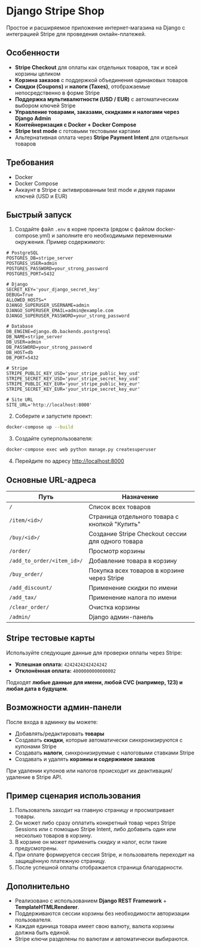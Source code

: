 
# Django Stripe Shop

Простое и расширяемое приложение интернет-магазина на Django с интеграцией Stripe для проведения онлайн-платежей.

## Особенности

- **Stripe Checkout** для оплаты как отдельных товаров, так и всей корзины целиком
- **Корзина заказов** с поддержкой объединения одинаковых товаров
- **Скидки (Coupons)** и **налоги (Taxes)**, отображаемые непосредственно в форме Stripe
- **Поддержка мультивалютности (USD / EUR)** с автоматическим выбором ключей Stripe
- **Управление товарами, заказами, скидками и налогами через Django Admin**
- **Контейнеризация с Docker + Docker Compose**
- **Stripe test mode** с готовыми тестовыми картами
- Альтернативная оплата через **Stripe Payment Intent** для отдельных товаров

## Требования

- Docker
- Docker Compose
- Аккаунт в Stripe с активированным test mode и двумя парами ключей (USD и EUR)

## Быстрый запуск

1. Создайте файл `.env` в корне проекта (рядом с файлом docker-compose.yml) и заполните его необходимыми переменными окружения. Пример содержимого:

```env
# PostgreSQL
POSTGRES_DB=stripe_server
POSTGRES_USER=admin
POSTGRES_PASSWORD=your_strong_password
POSTGRES_PORT=5432

# Django
SECRET_KEY='your_django_secret_key'
DEBUG=True
ALLOWED_HOSTS=*
DJANGO_SUPERUSER_USERNAME=admin
DJANGO_SUPERUSER_EMAIL=admin@example.com
DJANGO_SUPERUSER_PASSWORD=your_strong_password

# Database
DB_ENGINE=django.db.backends.postgresql
DB_NAME=stripe_server
DB_USER=admin
DB_PASSWORD=your_strong_password
DB_HOST=db
DB_PORT=5432

# Stripe
STRIPE_PUBLIC_KEY_USD='your_stripe_public_key_usd'
STRIPE_SECRET_KEY_USD='your_stripe_secret_key_usd'
STRIPE_PUBLIC_KEY_EUR='your_stripe_public_key_eur'
STRIPE_SECRET_KEY_EUR='your_stripe_secret_key_eur'

# Site URL
SITE_URL='http://localhost:8000'
````

2. Соберите и запустите проект:

```bash
docker-compose up --build
```

3. Создайте суперпользователя:

```bash
docker-compose exec web python manage.py createsuperuser
```

4. Перейдите по адресу [http://localhost:8000](http://localhost:8000)

## Основные URL-адреса

| Путь                       | Назначение                                        |
| -------------------------- | ------------------------------------------------- |
| `/`                        | Список всех товаров                               |
| `/item/<id>/`              | Страница отдельного товара с кнопкой "Купить"     |
| `/buy/<id>/`               | Создание Stripe Checkout сессии для одного товара |
| `/order/`                  | Просмотр корзины                                  |
| `/add_to_order/<item_id>/` | Добавление товара в корзину                       |
| `/buy_order/`              | Покупка всех товаров в корзине через Stripe       |
| `/add_discount/`           | Применение скидки по имени                        |
| `/add_tax/`                | Применение налога по имени                        |
| `/clear_order/`            | Очистка корзины                                   |
| `/admin/`                  | Django админ-панель                               |

## Stripe тестовые карты

Используйте следующие данные для проверки оплаты через Stripe:

*  **Успешная оплата:** `4242424242424242`
*  **Отклонённая оплата:** `4000000000000002`

Подходят **любые данные для имени, любой CVC (например, 123) и любая дата в будущем**.

## Возможности админ-панели

После входа в админку вы можете:

* Добавлять/редактировать **товары**
* Создавать **скидки**, которые автоматически синхронизируются с купонами Stripe
* Создавать **налоги**, синхронизируемые с налоговыми ставками Stripe
* Создавать и удалять **корзины и содержимое заказов**

При удалении купонов или налогов происходит их деактивация/удаление в Stripe API.

## Пример сценария использования

1. Пользователь заходит на главную страницу и просматривает товары.
2. Он может либо сразу оплатить конкретный товар через Stripe Sessions или с помощью Stripe Intent, либо добавить один или несколько товаров в корзину.
3. В корзине он может применить скидку и налог, если такие предусмотрены.
4. При оплате формируется сессия Stripe, и пользователь переходит на защищённую платежную страницу.
5. После успешной оплаты отображается страница благодарности.

## Дополнительно

* Реализовано с использованием **Django REST Framework** + **TemplateHTMLRenderer**.
* Поддерживаются сессии корзины без необходимости авторизации пользователя.
* Каждая единица товара имеет свою валюту, валюта корзины должна быть единой.
* Stripe ключи разделены по валютам и автоматически выбираются.


